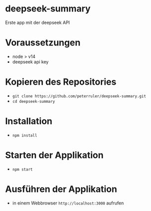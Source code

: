# deepseek-summary
 Erste app mit der deepseek API

# Voraussetzungen
 - node > v14
 - deepseek api key

# Kopieren des Repositories
 - `git clone https://github.com/peterruler/deepseek-summary.git`
 - `cd deepseek-summary`

# Installation
 - `npm install`

# Starten der Applikation
 - `npm start`

# Ausführen der Applikation
 - in einem Webbrowser `http://localhost:3000` aufrufen
